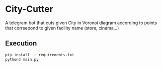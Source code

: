 # City-Cutter
A telegram bot that cuts given City in Voronoi diagram according to points that corrsepond to given facility name (store, cinema...)

## Execution
```bash
pip install -r requirements.txt
python3 main.py
```
